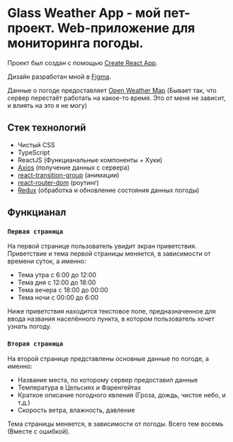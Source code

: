 # Glass Weather App - мой пет-проект. Web-приложение для мониторинга погоды.

Проект был создан с помощью [Create React App](https://github.com/facebook/create-react-app).

Дизайн разработан мной в [Figma](https://www.figma.com/file/Vt1Fcsj6R7jvfRVp528Csa/Glass-Weather-App?node-id=0%3A1).

Данные о погоде предоставляет [Open Weather Map](https://openweathermap.org/api) (Бывает так, что сервер перестаёт работать на какое-то время. Это от меня не зависит, и влиять на это я не могу)

## Стек технологий

- Чистый CSS
- TypeScript
- ReactJS (Функцианальные компоненты + Хуки)
- [Axios](https://axios-http.com/ru/docs/intro) (получение данных с сервера)
- [react-transition-group](https://reactcommunity.org/react-transition-group/) (анимации)
- [react-router-dom](https://reactrouter.com/en/main) (роутинг)
- [Redux](https://react-redux.js.org/) (обработка и обновление состояния данных погоды)

## Функцианал

### `Первая страница`

На первой странице пользователь увидит экран приветствия. 
Приветствие и тема первой страницы меняется, в зависимости от времени суток, а именно:

- Тема утра с 6:00 до 12:00
- Тема дня с 12:00 до 18:00
- Тема вечера с 18:00 до 00:00
- Тема ночи с 00:00 до 6:00

Ниже приветствия находится текстовое поле, предназначенное для ввода названия населённого пункта, в котором пользователь хочет узнать погоду.

### `Вторая страница`

На второй странице представлены основные данные по погоде, а именно:

- Название места, по которому сервер предоставил данные
- Температура в Цельсиях и Фаренгейтах
- Краткое описание погодного явления (Гроза, дождь, чистое небо, и т.д.)
- Скорость ветра, влажность, давление

Тема страницы меняется, в зависимости от погоды. Всего тем восемь (Вместе с ошибкой).
